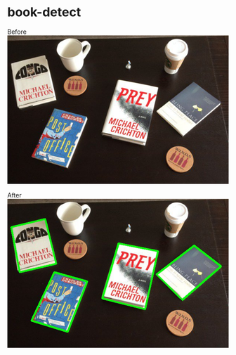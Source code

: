 # book-detect
Before
![](https://raw.githubusercontent.com/ivz-dev/book-detect/master/images/example.jpg)

After
![](https://raw.githubusercontent.com/ivz-dev/book-detect/master/images/output.jpg)
